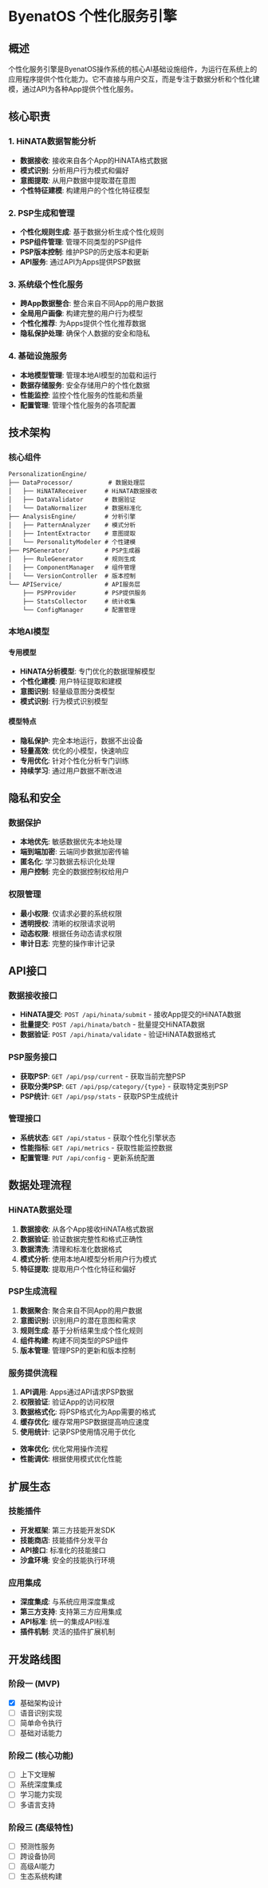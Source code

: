 # ByenatOS 个性化服务引擎

## 概述

个性化服务引擎是ByenatOS操作系统的核心AI基础设施组件，为运行在系统上的应用程序提供个性化能力。它不直接与用户交互，而是专注于数据分析和个性化建模，通过API为各种App提供个性化服务。

## 核心职责

### 1. HiNATA数据智能分析
- **数据接收**: 接收来自各个App的HiNATA格式数据
- **模式识别**: 分析用户行为模式和偏好
- **意图提取**: 从用户数据中提取潜在意图
- **个性特征建模**: 构建用户的个性化特征模型

### 2. PSP生成和管理
- **个性化规则生成**: 基于数据分析生成个性化规则
- **PSP组件管理**: 管理不同类型的PSP组件
- **PSP版本控制**: 维护PSP的历史版本和更新
- **API服务**: 通过API为Apps提供PSP数据

### 3. 系统级个性化服务
- **跨App数据整合**: 整合来自不同App的用户数据
- **全局用户画像**: 构建完整的用户行为模型
- **个性化推荐**: 为Apps提供个性化推荐数据
- **隐私保护处理**: 确保个人数据的安全和隐私

### 4. 基础设施服务
- **本地模型管理**: 管理本地AI模型的加载和运行
- **数据存储服务**: 安全存储用户的个性化数据
- **性能监控**: 监控个性化服务的性能和质量
- **配置管理**: 管理个性化服务的各项配置

## 技术架构

### 核心组件

```
PersonalizationEngine/
├── DataProcessor/          # 数据处理层
│   ├── HiNATAReceiver     # HiNATA数据接收
│   ├── DataValidator      # 数据验证
│   └── DataNormalizer     # 数据标准化
├── AnalysisEngine/        # 分析引擎
│   ├── PatternAnalyzer    # 模式分析
│   ├── IntentExtractor    # 意图提取
│   └── PersonalityModeler # 个性建模
├── PSPGenerator/          # PSP生成器
│   ├── RuleGenerator      # 规则生成
│   ├── ComponentManager   # 组件管理
│   └── VersionController  # 版本控制
└── APIService/            # API服务层
    ├── PSPProvider        # PSP提供服务
    ├── StatsCollector     # 统计收集
    └── ConfigManager      # 配置管理
```

### 本地AI模型

#### 专用模型
- **HiNATA分析模型**: 专门优化的数据理解模型
- **个性化建模**: 用户特征提取和建模
- **意图识别**: 轻量级意图分类模型
- **模式识别**: 行为模式识别模型

#### 模型特点
- **隐私保护**: 完全本地运行，数据不出设备
- **轻量高效**: 优化的小模型，快速响应
- **专用优化**: 针对个性化分析专门训练
- **持续学习**: 通过用户数据不断改进

## 隐私和安全

### 数据保护
- **本地优先**: 敏感数据优先本地处理
- **端到端加密**: 云端同步数据加密传输
- **匿名化**: 学习数据去标识化处理
- **用户控制**: 完全的数据控制权给用户

### 权限管理
- **最小权限**: 仅请求必要的系统权限
- **透明授权**: 清晰的权限请求说明
- **动态权限**: 根据任务动态请求权限
- **审计日志**: 完整的操作审计记录

## API接口

### 数据接收接口
- **HiNATA提交**: `POST /api/hinata/submit` - 接收App提交的HiNATA数据
- **批量提交**: `POST /api/hinata/batch` - 批量提交HiNATA数据
- **数据验证**: `POST /api/hinata/validate` - 验证HiNATA数据格式

### PSP服务接口
- **获取PSP**: `GET /api/psp/current` - 获取当前完整PSP
- **获取分类PSP**: `GET /api/psp/category/{type}` - 获取特定类别PSP
- **PSP统计**: `GET /api/psp/stats` - 获取PSP生成统计

### 管理接口
- **系统状态**: `GET /api/status` - 获取个性化引擎状态
- **性能指标**: `GET /api/metrics` - 获取性能监控数据
- **配置管理**: `PUT /api/config` - 更新系统配置

## 数据处理流程

### HiNATA数据处理
1. **数据接收**: 从各个App接收HiNATA格式数据
2. **数据验证**: 验证数据完整性和格式正确性
3. **数据清洗**: 清理和标准化数据格式
4. **模式分析**: 使用本地AI模型分析用户行为模式
5. **特征提取**: 提取用户个性化特征和偏好

### PSP生成流程
1. **数据聚合**: 聚合来自不同App的用户数据
2. **意图识别**: 识别用户的潜在意图和需求
3. **规则生成**: 基于分析结果生成个性化规则
4. **组件构建**: 构建不同类型的PSP组件
5. **版本管理**: 管理PSP的更新和版本控制

### 服务提供流程
1. **API调用**: Apps通过API请求PSP数据
2. **权限验证**: 验证App的访问权限
3. **数据格式化**: 将PSP格式化为App需要的格式
4. **缓存优化**: 缓存常用PSP数据提高响应速度
5. **使用统计**: 记录PSP使用情况用于优化
- **效率优化**: 优化常用操作流程
- **性能调优**: 根据使用模式优化性能

## 扩展生态

### 技能插件
- **开发框架**: 第三方技能开发SDK
- **技能商店**: 技能插件分发平台
- **API接口**: 标准化的技能接口
- **沙盒环境**: 安全的技能执行环境

### 应用集成
- **深度集成**: 与系统应用深度集成
- **第三方支持**: 支持第三方应用集成
- **API标准**: 统一的集成API标准
- **插件机制**: 灵活的插件扩展机制

## 开发路线图

### 阶段一 (MVP)
- [x] 基础架构设计
- [ ] 语音识别实现
- [ ] 简单命令执行
- [ ] 基础对话能力

### 阶段二 (核心功能)
- [ ] 上下文理解
- [ ] 系统深度集成
- [ ] 学习能力实现
- [ ] 多语言支持

### 阶段三 (高级特性)
- [ ] 预测性服务
- [ ] 跨设备协同
- [ ] 高级AI能力
- [ ] 生态系统构建